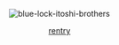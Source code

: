 <div align="center">
  
![blue-lock-itoshi-brothers](https://github.com/user-attachments/assets/74dfaae7-be15-4843-81ff-a4e5b8c6bf4d)

[rentry](https://rentry.co/eyedrop)
